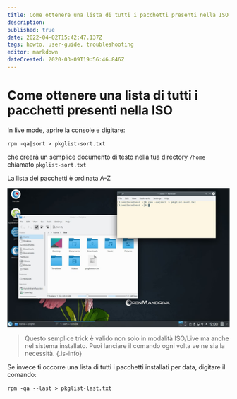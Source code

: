 ```yaml
---
title: Come ottenere una lista di tutti i pacchetti presenti nella ISO
description: 
published: true
date: 2022-04-02T15:42:47.137Z
tags: howto, user-guide, troubleshooting
editor: markdown
dateCreated: 2020-03-09T19:56:46.846Z
---
```


# Come ottenere una lista di tutti i pacchetti presenti nella ISO


In live mode, aprire la console e digitare:

```
rpm -qa|sort > pkglist-sort.txt
```
che creerà un semplice documento di testo nella tua directory `/home` chiamato `pkglist-sort.txt`

La lista dei pacchetti è ordinata A-Z

![pkglist.jpg](/images/pkglist.jpg)

> Questo semplice trick è valido non solo in modalità ISO/Live ma anche nel sistema installato.
> Puoi lanciare il comando ogni volta ve ne sia la necessità.
{.is-info}


Se invece ti occorre una lista di tutti i pacchetti installati per data, digitare il comando:

```
rpm -qa --last > pkglist-last.txt
```

